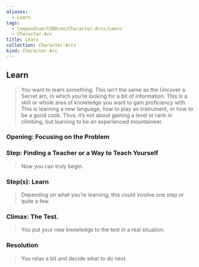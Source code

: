 ```yaml
---
aliases:
  - Learn
tags:
  - Compendium/CSRD/en/Character-Arcs/Learn
  - Character-Arc
title: Learn
collection: Character-Arcs
kind: Character-Arc
---
```

## Learn
>You want to learn something. This isn’t the same as the Uncover a Secret arc, in which you’re looking for a bit of information. This is a skill or whole area of knowledge you want to gain proficiency with. This is learning a new language, how to play an instrument, or how to be a good cook. Thus, it’s not about gaining a level or rank in climbing, but learning to be an experienced mountaineer.
### Opening: Focusing on the Problem 
### Step: Finding a Teacher or a Way to Teach Yourself  
>Now you can truly begin.
### Step(s): Learn  
>Depending on what you’re learning, this could involve one step or quite a few.
### Climax: The Test. 
>You put your new knowledge to the test in a real situation.
### Resolution  
>You relax a bit and decide what to do next.